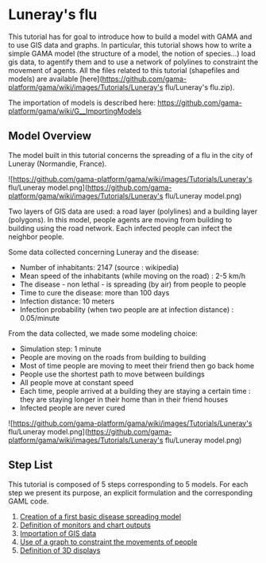 # Luneray's flu


This tutorial has for goal to introduce how to build a model with GAMA and to use GIS data and graphs. In particular, this tutorial shows how to write a simple GAMA model (the structure of a model, the notion of species...) load gis data, to agentify them and to use a network of polylines to constraint the movement of agents. All the files related to this tutorial (shapefiles and models) are available [here](https://github.com/gama-platform/gama/wiki/images/Tutorials/Luneray's flu/Luneray's flu.zip).

The importation of models is described here: https://github.com/gama-platform/gama/wiki/G__ImportingModels


## Model Overview
The model built in this tutorial concerns the spreading of a flu in the city of Luneray (Normandie, France).

![https://github.com/gama-platform/gama/wiki/images/Tutorials/Luneray's flu/Luneray model.png](https://github.com/gama-platform/gama/wiki/images/Tutorials/Luneray's flu/Luneray model.png)

Two layers of GIS data are used: a road layer (polylines) and a building layer (polygons). In this model, people agents are moving from building to building using the road network. Each infected people can infect the neighbor people.

Some data collected concerning Luneray and the disease:
* Number of inhabitants: 2147 (source : wikipedia)
* Mean speed of the inhabitants (while moving on the road) : 2-5 km/h
* The disease - non lethal - is spreading (by air) from people to people
* Time to cure the disease: more than 100 days
* Infection distance: 10 meters
* Infection probability (when two people are at infection distance) : 0.05/minute

From the data collected, we made some modeling choice:
* Simulation step: 1 minute
* People are moving on the roads from building to building 
* Most of time people are moving to meet their friend then go back home
* People use the shortest path to move between buildings
* All people move at constant speed
* Each time, people arrived at a building they are staying a certain time : they are staying longer in their home than in their friend houses
* Infected people are never cured

![https://github.com/gama-platform/gama/wiki/images/Tutorials/Luneray's flu/Luneray model.png](https://github.com/gama-platform/gama/wiki/images/Tutorials/Luneray's flu/Luneray model.png)

## Step List

This tutorial is composed of 5 steps corresponding to 5 models. For each step we present its purpose, an explicit formulation and the corresponding GAML code.

  1. [Creation of a first basic disease spreading model](Tutorial__RoadTraficModel_step1)
  1. [Definition of monitors and chart outputs](Tutorial__RoadTraficModel_step2)
  1. [Importation of GIS data](Tutorial__RoadTraficModel_step3)
  1. [Use of a graph to constraint the movements of people](Tutorial__RoadTraficModel_step4)
  1. [Definition of 3D displays](Tutorial__RoadTraficModel_step5)